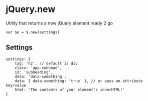 # jQuery.new

Utility that returns a new jQuery element ready 2 go

` var $e = $.new(settings) `

## Settings

```
settings: {
	tag: 'h2', // default is div
	class: 'app-subhead',
	id: 'subheading',
	data: 'data-something',
	data: { data-something: 'true' }, // or pass an attribute key/value
	html: 'The contents of your element's innerHTML!'
}
```